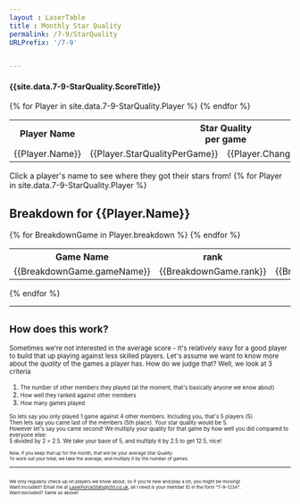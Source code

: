 ```yaml
---
layout : LaserTable
title : Monthly Star Quality 
permalink: /7-9/StarQuality
URLPrefix: '/7-9'


---
```


#### {{site.data.7-9-StarQuality.ScoreTitle}}

<table class = "ScoreTable">
<tr><th>Player Name</th><th colspan = "2">Star Quality<br/>per game </th><th> Total Star<br/>Quality</th> <th style = "padding-left:30px;"  colspan = "2">Average<br/>Players</th><th  colspan = "2">Average<br/> Rank</th><th>Games <br/>Played</th></tr>
{% for Player in site.data.7-9-StarQuality.Player %}
<tr onclick = "showBreakdown({{Player.JSID}})" >
<td class = "clickable">{{Player.Name}}</td><td class = "number">{{Player.StarQualityPerGame}}</td><td class = "SmallBrightNumber"> {{Player.ChangeInSQPerGame}} </td><td class = "number">{{Player.TotalStarQuality}}</td><td style = "padding-left:30px;" class = "number">{{Player.AverageOpponents}}</td><td class = "SmallBrightNumber"> {{Player.ChangeInPlayers}}</td><td class = "number">{{Player.AverageRank}}</td><td class = "SmallBrightNumber"> {{Player.ChangeInRank}}</td><td class = "number">{{Player.gamesPlayed}}</td>
</tr>
{% endfor %}
</table>

Click a player's name to see where they got their stars from!
{% for Player in site.data.7-9-StarQuality.Player %}
<div id = "Breakdown_{{Player.JSID}}" class = "breakdownDiv">
<h2>Breakdown for {{Player.Name}}</h2>

<table> 
    <tr>
        <th>Game Name</th><th>rank</th><th>players</th><th>stars</th>
    </tr>
    {% for BreakdownGame in Player.breakdown %}
    <tr>
        <td>{{BreakdownGame.gameName}}</td>
        <td><center> {{BreakdownGame.rank}} </center></td>
        <td><center> {{BreakdownGame.totalPlayers}} </center></td>
        <td><center> {{BreakdownGame.starsForGame}} </center></td>
    </tr>
{% endfor %} </table>
</div>
{% endfor %}

<script>
    showBreakdown(0)
</script>
-----

## <small>How does this work?</small>

<small>Sometimes we're not interested in the average score - It's relatively easy for a good player to build that up playing against less skilled players. Let's assume we want to know more about the *quality* of the games a player has. How do we judge that? Well, we look at 3 criteria
1. <small>The number of other members they played (at the moment, that's basically anyone we know about)</small>
2. <small>How well they ranked against other members</small>
3. <small>How many games played</small>

<small> So lets say you only played 1 game against 4 other members. Including you, that's 5 players (5)<br/>
Then lets say you came last of the members (5th place). Your star quality would be 5. <br/>
However let's say you came second! We multiply your quality for that game by how well you did compared to everyone else: <br/>
5 divided by 2 = 2.5. We take your base of 5, and multiply it by 2.5 to get 12.5, nice!<br/>

<small>Now, if you keep that up for the month, that will be your average Star Quality.<br/> To work out your total, we take the average, and multiply it by the number of games. </small>

-----

<small><br/> We only regularly check up on players we know about, so if you're new and play a lot, you might be missing!  <br/>
Want included? Email me at [LaserForceStats@ctri.co.uk](mailto:LaserForceStats@ctri.co.uk), all I need is your member ID in the form "7-9-1234". <br/>
Want excluded? Same as above!</small>